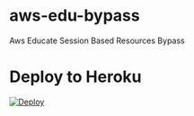 # aws-edu-bypass
Aws Educate Session Based Resources Bypass



# Deploy to Heroku 

<a href="https://heroku.com/deploy?template=https://github.com/Ze-Falcon/aws-edu-bypass" target="_blank">
  <img src="https://www.herokucdn.com/deploy/button.svg" alt="Deploy">
</a>

